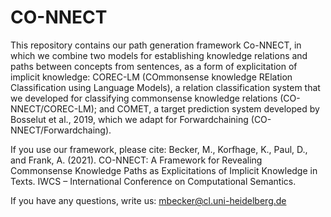 # CO-NNECT
This repository contains our path generation framework Co-NNECT, in which we combine two models for establishing knowledge relations and paths between concepts from sentences, as a form of explicitation of implicit knowledge: COREC-LM (COmmonsense knowledge RElation Classification using Language Models), a relation classification system that we developed for classifying commonsense knowledge relations (CO-NNECT/COREC-LM); and COMET, a target prediction system developed by Bosselut et al., 2019, which we adapt for Forwardchaining (CO-NNECT/Forwardchaing).

If you use our framework, please cite: Becker, M., Korfhage, K., Paul, D., and Frank, A. (2021). CO-NNECT: A Framework for Revealing Commonsense Knowledge Paths as Explicitations of Implicit Knowledge in Texts. IWCS – International Conference on Computational Semantics.

If you have any questions, write us: mbecker@cl.uni-heidelberg.de


